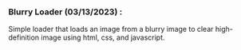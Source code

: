 ### Blurry Loader (03/13/2023) :

Simple loader that loads an image from a blurry image to clear high-definition image using html, css, and javascript.